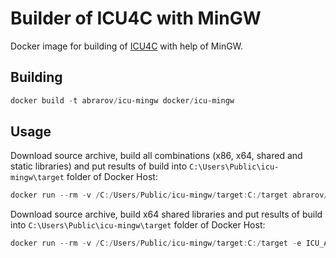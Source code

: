 # Builder of ICU4C with MinGW

Docker image for building of [ICU4C](http://site.icu-project.org/) with help of MinGW.

## Building

```powershell
docker build -t abrarov/icu-mingw docker/icu-mingw
```

## Usage

Download source archive, build all combinations (x86, x64, shared and static libraries) and put results of build into 
`C:\Users\Public\icu-mingw\target` folder of Docker Host:  

```powershell
docker run --rm -v /C:/Users/Public/icu-mingw/target:C:/target abrarov/icu-mingw
```

Download source archive, build x64 shared libraries and put results of build into `C:\Users\Public\icu-mingw\target` 
folder of Docker Host:
 
```powershell
docker run --rm -v /C:/Users/Public/icu-mingw/target:C:/target -e ICU_ADDRESS_MODEL=64 -e ICU_LINKAGE=shared abrarov/icu-mingw
```